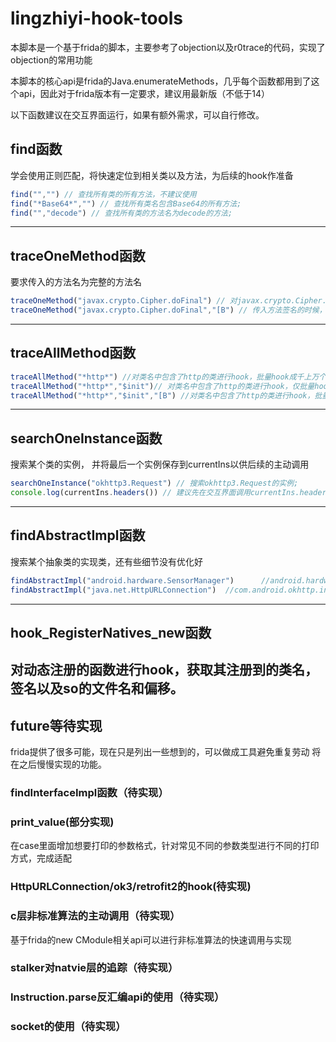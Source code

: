 # lingzhiyi-hook-tools
本脚本是一个基于frida的脚本，主要参考了objection以及r0trace的代码，实现了objection的常用功能

本脚本的核心api是frida的Java.enumerateMethods，几乎每个函数都用到了这个api，因此对于frida版本有一定要求，建议用最新版（不低于14）

以下函数建议在交互界面运行，如果有额外需求，可以自行修改。


## find函数
学会使用正则匹配，将快速定位到相关类以及方法，为后续的hook作准备
```js
find("","") // 查找所有类的所有方法，不建议使用
find("*Base64*","") // 查找所有类名包含Base64的所有方法;
find("","decode") // 查找所有类的方法名为decode的方法;
```
----

## traceOneMethod函数
要求传入的方法名为完整的方法名
```js
traceOneMethod("javax.crypto.Cipher.doFinal") // 对javax.crypto.Cipher.doFinal进行hook，包括重载方法的hook;
traceOneMethod("javax.crypto.Cipher.doFinal","[B") // 传入方法签名的时候，仅对参数为[B的方法进行hook;
```
----

## traceAllMethod函数
```js
traceAllMethod("*http*") //对类名中包含了http的类进行hook，批量hook成千上万个函数;
traceAllMethod("*http*","$init")// 对类名中包含了http的类进行hook，仅批量hook他们的构造函数;
traceAllMethod("*http*","$init","[B") //对类名中包含了http的类进行hook，批量hook他们的构造函数，过滤出参数为[B的函数;
```
----

## searchOneInstance函数
搜索某个类的实例， 并将最后一个实例保存到currentIns以供后续的主动调用
```js
searchOneInstance("okhttp3.Request") // 搜索okhttp3.Request的实例;
console.log(currentIns.headers()) // 建议先在交互界面调用currentIns.headers()方法，如果出现
```
----


## findAbstractImpl函数
搜索某个抽象类的实现类，还有些细节没有优化好
```js
findAbstractImpl("android.hardware.SensorManager")      //android.hardware.SystemSensorManager
findAbstractImpl("java.net.HttpURLConnection")  //com.android.okhttp.internal.huc.HttpURLConnectionImpl
```
----

## hook_RegisterNatives_new函数
对动态注册的函数进行hook，获取其注册到的类名，签名以及so的文件名和偏移。
----

## future等待实现

frida提供了很多可能，现在只是列出一些想到的，可以做成工具避免重复劳动
将在之后慢慢实现的功能。

### findInterfaceImpl函数（待实现）

### print_value(部分实现)
在case里面增加想要打印的参数格式，针对常见不同的参数类型进行不同的打印方式，完成适配

### HttpURLConnection/ok3/retrofit2的hook(待实现)

### c层非标准算法的主动调用（待实现）
基于frida的new CModule相关api可以进行非标准算法的快速调用与实现

### stalker对natvie层的追踪（待实现）

### Instruction.parse反汇编api的使用（待实现）

### socket的使用（待实现）
